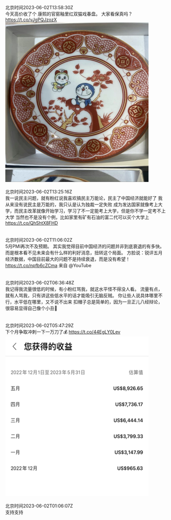 北京时间2023-06-02T13:58:30Z<br>今天高价收了个
康熙的官窑釉里红双猫戏春盘。
大家看保真吗？ https://t.co/vJgPQJzozX<br><img src='/temp/image/2023/t-Month-6/1664511789441384448_0.jpg' width='450' height='500'><br><br>北京时间2023-06-02T13:25:16Z<br>我一说民主问题，就有粉红说我喜欢搞民主万能论，民主了中国经济就能好了
我从来没有说民主是万能的，我只认是认为独裁一定失败
成为发达国家就像考上大学，而民主改革就像开始学习，学习了不一定能考上大学，但是你不学一定考不上大学
当然也不是没有个例，比如家里有矿有石油的富二代可以买个大学上 https://t.co/QhShtX8FHD<br><br><br>北京时间2023-06-02T11:06:02Z<br>5月PMI再次不及预期。
其实我觉得目前中国经济的问题并非到底衰退的有多快。
而是根本看不见未来会有什么样的利好消息，扭转这个局面。
方脸说：锐评五月经济数据，中国目前最大的问题不是持续衰退，而是没有希望！ https://t.co/npfb6cZCma 来自 @YouTube<br><br><br>北京时间2023-06-02T06:36:48Z<br>我记得我流量很低的时候，有小粉红骂我，就这水平怪不得没人看。
流量有点，就有人骂我，只有讲这些低水平的话才能吸引无脑反贼。
你让些人说具体哪里不行，水平低在哪里，又不说不出来
扣帽子总是简单的，因为一旦正儿八经辩论，很容易显得自己像个小丑🤡<br><br><br>北京时间2023-06-02T05:47:29Z<br>下个月争取冲刺一下一万刀了💰 https://t.co/44EgLY0Lev<br><img src='/temp/image/2023/t-Month-6/1664388219461574656_0.jpg' width='450' height='500'><br><br>北京时间2023-06-02T01:06:07Z<br>支持支持<br><br><br>